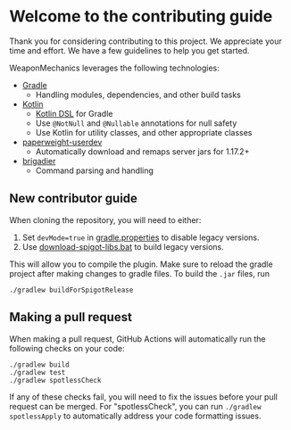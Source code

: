 # Welcome to the contributing guide
Thank you for considering contributing to this project. We appreciate your time and effort. 
We have a few guidelines to help you get started.

WeaponMechanics leverages the following technologies:
  - [Gradle](https://gradle.org/)
    - Handling modules, dependencies, and other build tasks 
  - [Kotlin](https://kotlinlang.org/) 
    - [Kotlin DSL](https://docs.gradle.org/current/userguide/kotlin_dsl.html) for Gradle
    - Use `@NotNull` and `@Nullable` annotations for null safety
    - Use Kotlin for utility classes, and other appropriate classes
  - [paperweight-userdev](https://github.com/PaperMC/paperweight-test-plugin)
    - Automatically download and remaps server jars for 1.17.2+ 
  - [brigadier](https://github.com/Mojang/brigadier)
    - Command parsing and handling

## New contributor guide

When cloning the repository, you will need to either:
1. Set `devMode=true` in [gradle.properties](../gradle.properties) to disable legacy versions.
2. Use [download-spigot-libs.bat](../lib/download-spigot-libs.bat) to build legacy versions.

This will allow you to compile the plugin. Make sure to reload the gradle project
after making changes to gradle files. To build the `.jar` files, run
```shell
./gradlew buildForSpigotRelease
```

## Making a pull request

When making a pull request, GitHub Actions will automatically run the following
checks on your code:
```shell
./gradlew build
./gradlew test
./gradlew spotlessCheck
```

If any of these checks fail, you will need to fix the issues before your pull
request can be merged. For "spotlessCheck", you can run `./gradlew spotlessApply`
to automatically address your code formatting issues.
